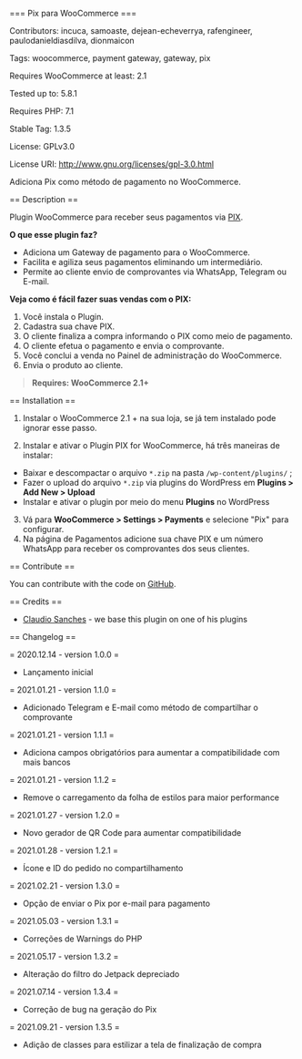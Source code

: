 
=== Pix para WooCommerce ===

Contributors: incuca, samoaste, dejean-echeverrya, rafengineer, paulodanieldiasdilva, dionmaicon

Tags: woocommerce, payment gateway, gateway, pix

Requires WooCommerce at least: 2.1

Tested up to: 5.8.1

Requires PHP: 7.1

Stable Tag: 1.3.5

License: GPLv3.0

License URI: http://www.gnu.org/licenses/gpl-3.0.html

Adiciona Pix como método de pagamento no WooCommerce.

== Description ==

Plugin WooCommerce para receber seus pagamentos via [PIX](https://www.bb.com.br/pbb/pagina-inicial/pix#/).

**O que esse plugin faz?**

- Adiciona um Gateway de pagamento para o WooCommerce.
- Facilita e  agiliza seus pagamentos eliminando um intermediário.
- Permite ao cliente envio de comprovantes via WhatsApp, Telegram ou E-mail.

**Veja como é fácil fazer suas vendas com o PIX:**

1. Você instala o Plugin.
2. Cadastra sua chave PIX.
3. O cliente finaliza a compra informando o PIX como meio de pagamento.
4. O cliente efetua o pagamento e envia o comprovante.
5. Você conclui a venda no Painel de administração do WooCommerce.
6. Envia o produto ao cliente.

>  **Requires: WooCommerce 2.1+**


== Installation ==

 1. Instalar o WooCommerce 2.1 + na sua loja, se já tem instalado pode
    ignorar esse passo.

 2. Instalar e ativar o Plugin PIX for WooCommerce, há três maneiras de instalar:

  - Baixar e descompactar o arquivo `*.zip` na pasta  `/wp-content/plugins/` ;
  - Fazer o upload do arquivo `*.zip`  via plugins do WordPress em  **Plugins &gt; Add New &gt; Upload**
  - Instalar e ativar o plugin por meio do menu **Plugins** no WordPress

3. Vá para  **WooCommerce &gt; Settings &gt; Payments** e selecione "Pix" para configurar.
4. Na página de Pagamentos adicione sua chave PIX e um número  WhatsApp para receber os comprovantes dos seus clientes.

== Contribute ==



You can contribute with the code on [GitHub](https://github.com/InCuca/woocommerce-pix).



== Credits ==



*  [Claudio Sanches](https://claudiosanches.com/) - we base this plugin on one of his plugins



== Changelog ==



= 2020.12.14 - version 1.0.0 =

* Lançamento inicial

= 2021.01.21 - version 1.1.0 =

* Adicionado Telegram e E-mail como método de compartilhar o comprovante

= 2021.01.21 - version 1.1.1 =

* Adiciona campos obrigatórios para aumentar a compatibilidade com mais bancos

= 2021.01.21 - version 1.1.2 =

* Remove o carregamento da folha de estilos para maior performance

= 2021.01.27 - version 1.2.0 =

* Novo gerador de QR Code para aumentar compatibilidade

= 2021.01.28 - version 1.2.1 =

* Ícone e ID do pedido no compartilhamento

= 2021.02.21 - version 1.3.0 =

* Opção de enviar o Pix por e-mail para pagamento

= 2021.05.03 - version 1.3.1 =

* Correções de Warnings do PHP

= 2021.05.17 - version 1.3.2 =

* Alteração do filtro do Jetpack depreciado

= 2021.07.14 - version 1.3.4 =

* Correção de bug na geração do Pix

= 2021.09.21 - version 1.3.5 =

* Adição de classes para estilizar a tela de finalização de compra
